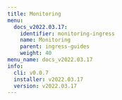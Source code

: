 ```yaml
---
title: Monitoring
menu:
  docs_v2022.03.17:
    identifier: monitoring-ingress
    name: Monitoring
    parent: ingress-guides
    weight: 40
menu_name: docs_v2022.03.17
info:
  cli: v0.0.7
  installer: v2022.03.17
  version: v2022.03.17
---
```


